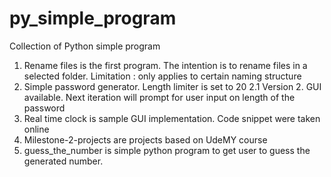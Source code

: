 # py_simple_program
Collection of Python simple program
1. Rename files is the first program. The intention is to rename files in a selected folder. Limitation : only applies to certain naming structure
2. Simple password generator. Length limiter is set to 20
  2.1 Version 2. GUI available. Next iteration will prompt for user input on length of the password
3. Real time clock is sample GUI implementation. Code snippet were taken online
4. Milestone-2-projects are projects based on UdeMY course
5. guess_the_number is simple python program to get user to guess the generated number. 
